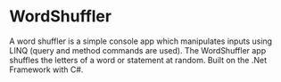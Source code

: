 # WordShuffler
A word shuffler is a simple console app which manipulates inputs using LINQ (query and method commands are used). The WordShuffler app shuffles the letters of a word or statement at random.
Built on the .Net Framework with C#.
